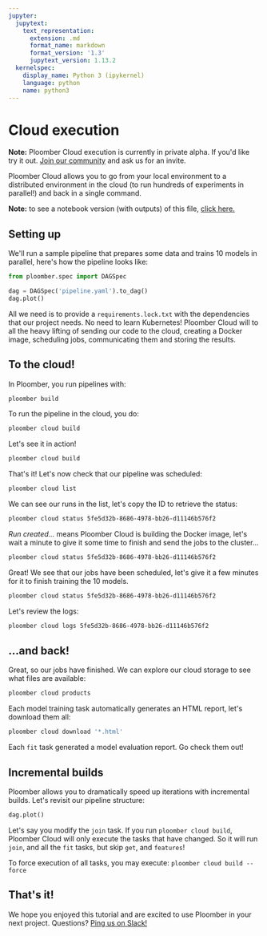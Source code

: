 ```yaml
---
jupyter:
  jupytext:
    text_representation:
      extension: .md
      format_name: markdown
      format_version: '1.3'
      jupytext_version: 1.13.2
  kernelspec:
    display_name: Python 3 (ipykernel)
    language: python
    name: python3
---
```


# Cloud execution

**Note:** Ploomber Cloud execution is currently in private alpha. If you'd like try it out. [Join our community](https://ploomber.io/community) and ask us for an invite.

Ploomber Cloud allows you to go from your local environment to a distributed environment in the cloud (to run hundreds of experiments in parallel!) and back in a single command.

**Note:** to see a notebook version (with outputs) of this file, [click here.](README.ipynb)

## Setting up

We'll run a sample pipeline that prepares some data and trains 10 models in parallel, here's how the pipeline looks like:

```python
from ploomber.spec import DAGSpec
```

```python
dag = DAGSpec('pipeline.yaml').to_dag()
dag.plot()
```

All we need is to provide a `requirements.lock.txt` with the dependencies that our project needs. No need to learn Kubernetes! Ploomber Cloud will to all the heavy lifting of sending our code to the cloud, creating a Docker image, scheduling jobs, communicating them and storing the results.

<!-- #region -->
## To the cloud!

In Ploomber, you run pipelines with:

```sh
ploomber build
```

To run the pipeline in the cloud, you do:

```sh
ploomber cloud build
```

Let's see it in action!
<!-- #endregion -->

```sh
ploomber cloud build
```

That's it! Let's now check that our pipeline was scheduled:

```sh
ploomber cloud list
```

We can see our runs in the list, let's copy the ID to retrieve the status:

```sh
ploomber cloud status 5fe5d32b-8686-4978-bb26-d11146b576f2
```

*Run created...* means Ploomber Cloud is building the Docker image, let's wait a minute to give it some time to finish and send the jobs to the cluster...

```sh
ploomber cloud status 5fe5d32b-8686-4978-bb26-d11146b576f2
```

Great! We see that our jobs have been scheduled, let's give it a few minutes for it to finish training the 10 models.

```sh
ploomber cloud status 5fe5d32b-8686-4978-bb26-d11146b576f2
```

Let's review the logs:

```sh
ploomber cloud logs 5fe5d32b-8686-4978-bb26-d11146b576f2
```

## ...and back!

Great, so our jobs have finished. We can explore our cloud storage to see what files are available:

```sh
ploomber cloud products
```

Each model training task automatically generates an HTML report, let's download them all:

```sh
ploomber cloud download '*.html'
```

Each `fit` task generated a model evaluation report. Go check them out!


## Incremental builds

Ploomber allows you to dramatically speed up iterations with incremental builds. Let's revisit our pipeline structure:

```python
dag.plot()
```

Let's say you modify the `join` task. If you run `ploomber cloud build`, Ploomber Cloud will only execute the tasks that have changed. So it will run `join`, and all the `fit` tasks, but skip `get`, and `features`!

To force execution of all tasks, you may execute:  `ploomber cloud build --force`


## That's it!

We hope you enjoyed this tutorial and are excited to use Ploomber in your next project. Questions? [Ping us on Slack!](https://ploomber.io/community)
